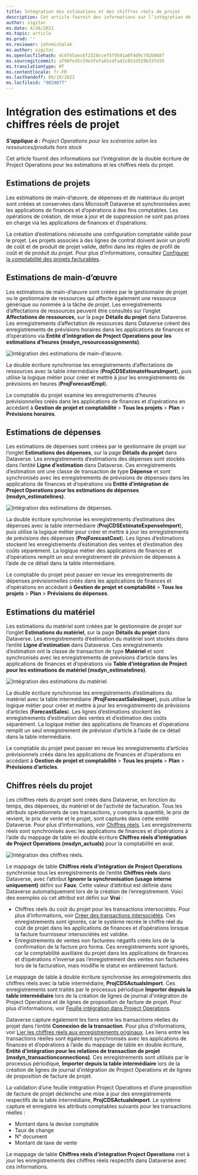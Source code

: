 ```yaml
---
title: Intégration des estimations et des chiffres réels de projet
description: Cet article fournit des informations sur l’intégration de la double écriture de Project Operations pour les estimations et les chiffres réels du projet.
author: sigitac
ms.date: 4/26/2021
ms.topic: article
ms.prod: ''
ms.reviewer: johnmichalak
ms.author: sigitac
ms.openlocfilehash: dc8f65aec6f2328ccef5f9591a0f4d9c792b0d8f
ms.sourcegitcommit: a798fed5c59e3fefa62cdfa42c852d529b33fd35
ms.translationtype: HT
ms.contentlocale: fr-FR
ms.lasthandoff: 06/18/2022
ms.locfileid: "9029077"
---
```

# <a name="project-estimates-and-actuals-integration"></a>Intégration des estimations et des chiffres réels de projet

_**S’applique à :** Project Operations pour les scénarios selon les ressources/produits hors stock_

Cet article fournit des informations sur l’intégration de la double écriture de Project Operations pour les estimations et les chiffres réels du projet.

## <a name="project-estimates"></a>Estimations de projets

Les estimations de main-d’œuvre, de dépenses et de matériaux du projet sont créées et conservées dans Microsoft Dataverse et synchronisées avec les applications de finances et d’opérations à des fins comptables. Les opérations de création, de mise à jour et de suppression ne sont pas prises en charge via les applications de finances et d’opérations.

La création d’estimations nécessite une configuration comptable valide pour le projet. Les projets associés à des lignes de contrat doivent avoir un profil de coût et de produit de projet valide, défini dans les règles de profil de coût et de produit du projet. Pour plus d’informations, consultez [Configurer la comptabilité des projets facturables](../project-accounting/configure-accounting-billable-projects.md#configure-project-cost-and-revenue-profile-rules).

## <a name="labor-estimates"></a>Estimations de main-d’œuvre

Les estimations de main-d’œuvre sont créées par le gestionnaire de projet ou le gestionnaire de ressources qui affecte également une ressource générique ou nommée à la tâche de projet. Les enregistrements d’affectations de ressources peuvent être consultés sur l’onglet **Affectations de ressources**, sur la page **Détails du projet** dans Dataverse. Les enregistrements d’affectation de ressources dans Dataverse créent des enregistrements de prévisions horaires dans les applications de finances et d’opérations via **Entité d’intégration de Project Operations pour les estimations d’heures (msdyn\_resourceassignments)**.

   ![Intégration des estimations de main-d’œuvre.](./Media/DW4LaborEstimates.png)

La double écriture synchronise les enregistrements d’affectations de ressources avec la table intermédiaire (**ProjCDSEstimateHoursImport**), puis utilise la logique métier pour créer et mettre à jour les enregistrements de prévisions en heures (**ProjForecastEmpl**).

Le comptable du projet examine les enregistrements d’heures prévisionnelles créés dans les applications de finances et d’opérations en accédant à **Gestion de projet et comptabilité** > **Tous les projets** > **Plan** > **Prévisions horaires**.

## <a name="expense-estimates"></a>Estimations de dépenses

Les estimations de dépenses sont créées par le gestionnaire de projet sur l’onglet **Estimations des dépenses**, sur la page **Détails du projet** dans Dataverse. Les enregistrements d’estimations des dépenses sont stockés dans l’entité **Ligne d’estimation** dans Dataverse. Ces enregistrements d’estimation ont une classe de transaction de type **Dépense** et sont synchronisés avec les enregistrements de prévisions de dépenses dans les applications de finances et d’opérations via **Entité d’intégration de Project Operations pour les estimations de dépenses (msdyn\_estimatelines)**.

   ![Intégration des estimations de dépenses.](./Media/DW4ExpenseEstimates.png)

La double écriture synchronise les enregistrements d’estimations des dépenses avec la table intermédiaire (**ProjCDSEstimateExpenseImport**), puis utilise la logique métier pour créer et mettre à jour les enregistrements de prévisions des dépenses (**ProjForecastCost**). Les lignes d’estimations stockent les enregistrements d’estimation des ventes et d’estimation des coûts séparément. La logique métier des applications de finances et d’opérations remplit un seul enregistrement de prévision de dépenses à l’aide de ce détail dans la table intermédiaire.

Le comptable du projet peut passer en revue les enregistrements de dépenses prévisionnelles créés dans les applications de finances et d’opérations en accédant à **Gestion de projet et comptabilité** > **Tous les projets** > **Plan** > **Prévisions de dépenses**.

## <a name="material-estimates"></a>Estimations du matériel

Les estimations du matériel sont créées par le gestionnaire de projet sur l’onglet **Estimations du matériel**, sur la page **Détails du projet** dans Dataverse. Les enregistrements d’estimation du matériel sont stockés dans l’entité **Ligne d’estimation** dans Dataverse. Ces enregistrements d’estimation ont la classe de transaction de type **Matériel** et sont synchronisés avec les enregistrements de prévisions d’article dans les applications de finances et d’opérations via **Table d’intégration de Project pour les estimations de matériel (msdyn\_estimatelines)**.

   ![Intégration des estimations du matériel.](./Media/DW4MaterialEstimates.png)

La double écriture synchronise les enregistrements d’estimations du matériel avec la table intermédiaire (**ProjForecastSalesImpor**), puis utilise la logique métier pour créer et mettre à jour les enregistrements de prévisions d’articles (**ForecastSales**). Les lignes d’estimations stockent les enregistrements d’estimation des ventes et d’estimation des coûts séparément. La logique métier des applications de finances et d’opérations remplit un seul enregistrement de prévision d’article à l’aide de ce détail dans la table intermédiaire.

Le comptable du projet peut passer en revue les enregistrements d’articles prévisionnels créés dans les applications de finances et d’opérations en accédant à **Gestion de projet et comptabilité** > **Tous les projets** > **Plan** > **Prévisions d’articles**.

## <a name="project-actuals"></a>Chiffres réels du projet

Les chiffres réels du projet sont créés dans Dataverse, en fonction du temps, des dépenses, du matériel et de l’activité de facturation. Tous les attributs opérationnels de ces transactions, y compris la quantité, le prix de revient, le prix de vente et le projet, sont capturés dans cette entité Dataverse. Pour plus d’informations, voir [Chiffres réels](../actuals/actuals-overview.md). Les enregistrements réels sont synchronisés avec les applications de finances et d’opérations à l’aide du mappage de table en double écriture **Chiffres réels d’intégration de Project Operations (msdyn\_actuals)** pour la comptabilité en aval.

   ![Intégration des chiffres réels.](./Media/DW4Actuals.png)

Le mappage de table **Chiffres réels d’intégration de Project Operations** synchronise tous les enregistrements de l’entité **Chiffres réels** dans Dataverse, avec l’attribut **Ignorer la synchronisation (usage interne uniquement)** défini sur **Faux**. Cette valeur d’attribut est définie dans Dataverse automatiquement lors de la création de l’enregistrement. Voici des exemples où cet attribut est défini sur **Vrai** :

  - Chiffres réels du coût du projet pour les transactions intersociétés. Pour plus d’informations, voir [Créer des transactions intersociétés](../project-accounting/create-intercompany-transactions.md). Ces enregistrements sont ignorés, car le système recrée le chiffre réel du coût de projet dans les applications de finances et d’opérations lorsque la facture fournisseur intersociétés est validée.
  - Enregistrements de ventes non facturées négatifs créés lors de la confirmation de la facture pro forma. Ces enregistrements sont ignorés, car la comptabilité auxiliaire du projet dans les applications de finances et d’opérations n’inverse pas l’enregistrement des ventes non facturées lors de la facturation, mais modifie le statut en entièrement facturé.

Le mappage de table à double écriture synchronise les enregistrements des chiffres réels avec la table intermédiaire, **ProjCDSActualsImport**. Ces enregistrements sont traités par le processus périodique **Importer depuis la table intermédiaire** lors de la création de lignes de journal d’intégration de Project Operations et de lignes de proposition de facture de projet. Pour plus d’informations, voir [Feuille intégration dans Project Operations](../project-accounting/project-operations-integration-journal.md).

Dataverse capture également les liens entre les transactions réelles du projet dans l’entité **Connexion de la transaction**. Pour plus d’informations, voir [Lier les chiffres réels aux enregistrements originaux](../actuals/linkingactuals.md). Les liens entre les transactions réelles sont également synchronisés avec les applications de finances et d’opérations à l’aide du mappage de table en double écriture, **Entité d’intégration pour les relations de transaction de projet (msdyn\_transactionconnections)**. Ces enregistrements sont utilisés par le processus périodique, **Importer depuis la table intermédiaire** lors de la création de lignes de journal d’intégration de Project Operations et de lignes de proposition de facture de projet.

La validation d’une feuille intégration Project Operations et d’une proposition de facture de projet déclenche une mise à jour des enregistrements respectifs de la table intermédiaire, **ProjCDSActualsImport**. Le système capture et enregistre les attributs comptables suivants pour les transactions réelles :

- Montant dans la devise comptable
- Taux de change
- N° document
- Montant de taxe de vente

Le mappage de table **Chiffres réels d’intégration Project Operations** met à jour les enregistrements des chiffres réels respectifs dans Dataverse avec ces informations.
